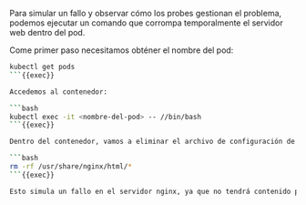 Para simular un fallo y observar cómo los probes gestionan el problema, podemos ejecutar un comando que corrompa temporalmente el servidor web dentro del pod.

Come primer paso necesitamos obténer el nombre del pod:

```bash
kubectl get pods
```{{exec}}

Accedemos al contenedor:

```bash
kubectl exec -it <nombre-del-pod> -- //bin/bash
```{{exec}}

Dentro del contenedor, vamos a eliminar el archivo de configuración de nginx para simular un fallo:

```bash
rm -rf /usr/share/nginx/html/*
```{{exec}}

Esto simula un fallo en el servidor nginx, ya que no tendrá contenido para servir en el endpoint /.